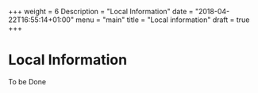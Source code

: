 +++
weight = 6
Description = "Local Information"
date = "2018-04-22T16:55:14+01:00"
menu = "main"
title = "Local information"
draft = true
+++
# Local Information
To be Done
